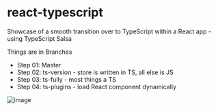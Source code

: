 # react-typescript

Showcase of a smooth transition over to TypeScript within a React app - using TypeScript Salsa 

Things are in Branches

- Step 01: Master
- Step 02: ts-version  - store is written in TS, all else is JS
- Step 03: ts-fully - most things a TS
- Step 04: ts-plugins - load React component dynamically

![image](https://cloud.githubusercontent.com/assets/1798835/16605344/0dc8c7fc-4326-11e6-9fc3-917ae5ffad27.png)
